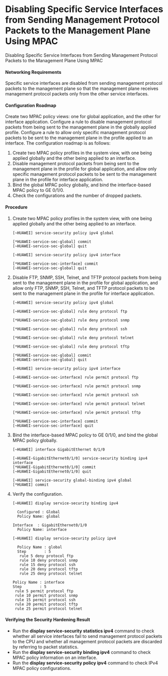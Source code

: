 Disabling Specific Service Interfaces from Sending Management Protocol Packets to the Management Plane Using MPAC
=================================================================================================================

Disabling Specific Service Interfaces from Sending Management Protocol Packets to the Management Plane Using MPAC

#### Networking Requirements

Specific service interfaces are disabled from sending management protocol packets to the management plane so that the management plane receives management protocol packets only from the other service interfaces.


#### Configuration Roadmap

Create two MPAC policy views: one for global application, and the other for interface application. Configure a rule to disable management protocol packets from being sent to the management plane in the globally applied profile. Configure a rule to allow only specific management protocol packets to be sent to the management plane in the profile applied to an interface. The configuration roadmap is as follows:

1. Create two MPAC policy profiles in the system view, with one being applied globally and the other being applied to an interface.
2. Disable management protocol packets from being sent to the management plane in the profile for global application, and allow only specific management protocol packets to be sent to the management plane in the profile for interface application.
3. Bind the global MPAC policy globally, and bind the interface-based MPAC policy to GE 0/1/0.
4. Check the configurations and the number of dropped packets.


#### Procedure

1. Create two MPAC policy profiles in the system view, with one being applied globally and the other being applied to an interface.
   ```
   [~HUAWEI] service-security policy ipv4 global
   ```
   ```
   [*HUAWEI-service-sec-global] commit
   [~HUAWEI-service-sec-global] quit
   ```
   ```
   [~HUAWEI] service-security policy ipv4 interface
   ```
   ```
   [*HUAWEI-service-sec-interface] commit
   [~HUAWEI-service-sec-global] quit
   ```
2. Disable FTP, SNMP, SSH, Telnet, and TFTP protocol packets from being sent to the management plane in the profile for global application, and allow only FTP, SNMP, SSH, Telnet, and TFTP protocol packets to be sent to the management plane in the profile for interface application.
   ```
   [~HUAWEI] service-security policy ipv4 global
   ```
   ```
   [~HUAWEI-service-sec-global] rule deny protocol ftp
   ```
   ```
   [*HUAWEI-service-sec-global] rule deny protocol snmp
   ```
   ```
   [*HUAWEI-service-sec-global] rule deny protocol ssh
   ```
   ```
   [*HUAWEI-service-sec-global] rule deny protocol telnet
   ```
   ```
   [*HUAWEI-service-sec-global] rule deny protocol tftp
   ```
   ```
   [*HUAWEI-service-sec-global] commit
   [~HUAWEI-service-sec-global] quit
   ```
   ```
   [~HUAWEI] service-security policy ipv4 interface
   ```
   ```
   [~HUAWEI-service-sec-interface] rule permit protocol ftp
   ```
   ```
   [*HUAWEI-service-sec-interface] rule permit protocol snmp
   ```
   ```
   [*HUAWEI-service-sec-interface] rule permit protocol ssh
   ```
   ```
   [*HUAWEI-service-sec-interface] rule permit protocol telnet
   ```
   ```
   [*HUAWEI-service-sec-interface] rule permit protocol tftp
   ```
   ```
   [*HUAWEI-service-sec-interface] commit
   [~HUAWEI-service-sec-interface] quit
   ```
3. Bind the interface-based MPAC policy to GE 0/1/0, and bind the global MPAC policy globally.
   ```
   [~HUAWEI] interface GigabitEthernet 0/1/0
   ```
   ```
   [~HUAWEI-GigabitEthernet0/1/0] service-security binding ipv4 interface
   [*HUAWEI-GigabitEthernet0/1/0] commit
   [~HUAWEI-GigabitEthernet0/1/0] quit
   ```
   ```
   [~HUAWEI] service-security global-binding ipv4 global
   [*HUAWEI] commit
   ```
4. Verify the configuration.
   ```
   [~HUAWEI] display service-security binding ipv4
   ```
   ```
     Configured : Global
     Policy Name: global
     
   Interface  : GigabitEthernet0/1/0
     Policy Name: interface
   
   ```
   ```
   [~HUAWEI] display service-security policy ipv4
   ```
   ```
     Policy Name : global
     Step        : 5
      rule 5 deny protocol ftp
      rule 10 deny protocol snmp
      rule 15 deny protocol ssh
      rule 20 deny protocol tftp
      rule 25 deny protocol telnet
   
   Policy Name : interface
   Step        : 5
    rule 5 permit protocol ftp
    rule 10 permit protocol snmp
    rule 15 permit protocol ssh
    rule 20 permit protocol tftp
    rule 25 permit protocol telnet
   ```

#### Verifying the Security Hardening Result

* Run the **display service-security statistics ipv4** command to check whether all service interfaces fail to send management protocol packets to the CPU and whether all management protocol packets are discarded by referring to packet statistics.
* Run the **display service-security binding ipv4** command to check MPAC policy information on an interface.
* Run the **display service-security policy ipv4** command to check IPv4 MPAC policy configurations.